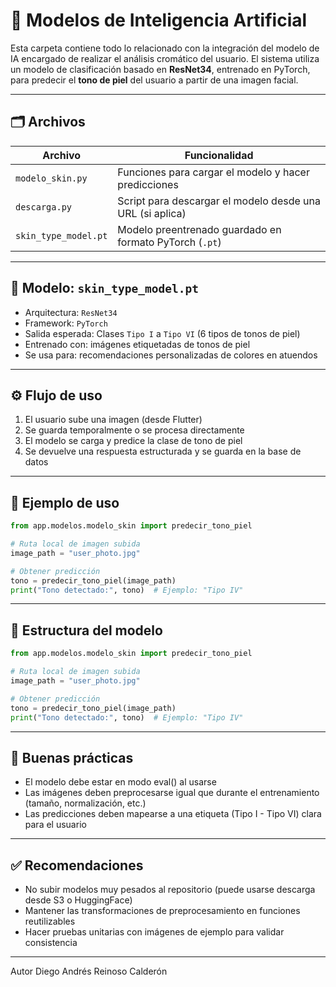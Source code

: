 # 🤖 Modelos de Inteligencia Artificial

Esta carpeta contiene todo lo relacionado con la integración del modelo de IA encargado de realizar el análisis cromático del usuario. El sistema utiliza un modelo de clasificación basado en **ResNet34**, entrenado en PyTorch, para predecir el **tono de piel** del usuario a partir de una imagen facial.

---
## 🗂️ Archivos

| Archivo               | Funcionalidad                                                  |
|------------------------|---------------------------------------------------------------|
| `modelo_skin.py`       | Funciones para cargar el modelo y hacer predicciones          |
| `descarga.py`          | Script para descargar el modelo desde una URL (si aplica)     |
| `skin_type_model.pt`   | Modelo preentrenado guardado en formato PyTorch (`.pt`)       |

---
## 🧠 Modelo: `skin_type_model.pt`

- Arquitectura: `ResNet34`
- Framework: `PyTorch`
- Salida esperada: Clases `Tipo I` a `Tipo VI` (6 tipos de tonos de piel)
- Entrenado con: imágenes etiquetadas de tonos de piel
- Se usa para: recomendaciones personalizadas de colores en atuendos

---
## ⚙️ Flujo de uso

1. El usuario sube una imagen (desde Flutter)
2. Se guarda temporalmente o se procesa directamente
3. El modelo se carga y predice la clase de tono de piel
4. Se devuelve una respuesta estructurada y se guarda en la base de datos

---
## 🧩 Ejemplo de uso

```python
from app.modelos.modelo_skin import predecir_tono_piel

# Ruta local de imagen subida
image_path = "user_photo.jpg"

# Obtener predicción
tono = predecir_tono_piel(image_path)
print("Tono detectado:", tono)  # Ejemplo: "Tipo IV"
```
---
## 📁 Estructura del modelo
```python
from app.modelos.modelo_skin import predecir_tono_piel

# Ruta local de imagen subida
image_path = "user_photo.jpg"

# Obtener predicción
tono = predecir_tono_piel(image_path)
print("Tono detectado:", tono)  # Ejemplo: "Tipo IV"
```
---
## 🧪 Buenas prácticas

- El modelo debe estar en modo eval() al usarse
- Las imágenes deben preprocesarse igual que durante el entrenamiento (tamaño, normalización, etc.)
- Las predicciones deben mapearse a una etiqueta (Tipo I - Tipo VI) clara para el usuario
---
## ✅ Recomendaciones

- No subir modelos muy pesados al repositorio (puede usarse descarga desde S3 o HuggingFace)
- Mantener las transformaciones de preprocesamiento en funciones reutilizables
- Hacer pruebas unitarias con imágenes de ejemplo para validar consistencia
---
Autor
Diego Andrés Reinoso Calderón

